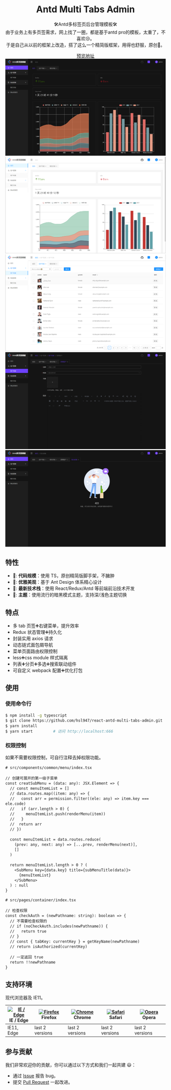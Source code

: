 <h1 align="center">Antd Multi Tabs Admin</h1>

<div align="center">🛠️Antd多标签页后台管理模板🛠️</div>

<div align="center">
由于业务上有多页签需求，网上找了一圈，都是基于antd pro的模板，太重了，不喜欢😒。<br/>
于是自己从以前的框架上改造，搭了这么一个精简版框架，用得也舒服，原创🤪。

[预览地址](https://www.hongshaoli.com/antd-admin)
![](https://github.com/hsl947/hsl947.github.io/raw/master/images/antd-admin-1.png)
![](https://github.com/hsl947/hsl947.github.io/raw/master/images/antd-admin-2.png)
![](https://github.com/hsl947/hsl947.github.io/raw/master/images/antd-admin-3.png)
![](https://github.com/hsl947/hsl947.github.io/raw/master/images/antd-admin-4.png)
![](https://github.com/hsl947/hsl947.github.io/raw/master/images/antd-admin-5.png)
</div>

## 特性

- 📐: **代码规模**：使用 TS，原创精简版脚手架，不臃肿
- 💎: **优雅美观**：基于 Ant Design 体系精心设计
- 🚀: **最新技术栈**：使用 React/Redux/Antd 等前端前沿技术开发
- 🎨: **主题**：使用流行的暗黑模式主题，支持深/浅色主题切换

## 特点

- 多 tab 页签➕右键菜单，提升效率
- Redux 状态管理➕持久化
- 封装实用 axios 请求
- 动态链式面包屑导航
- 菜单页面路由权限控制
- less➕css module 样式隔离
- 列表➕分页➕多选➕搜索联动组件
- 可自定义 webpack 配置➕优化打包

## 使用

### 使用命令行
```bash
$ npm install -g typescript
$ git clone https://github.com/hsl947/react-antd-multi-tabs-admin.git
$ yarn install
$ yarn start         # 访问 http://localhost:666
```

### 权限控制
<p>如果不需要权限控制，可自行注释去掉权限功能。</p>

```
# src/components/common/menu/index.tsx

// 创建可展开的第一级子菜单
const creatSubMenu = (data: any): JSX.Element => {
  // const menuItemList = []
  // data.routes.map((item: any) => {
  //   const arr = permission.filter((ele: any) => item.key === ele.code)
  //   if (arr.length > 0) {
  //     menuItemList.push(renderMenu(item))
  //   }
  //  return arr
  // })

  const menuItemList = data.routes.reduce(
    (prev: any, next: any) => [...prev, renderMenu(next)],
    []
  )

  return menuItemList.length > 0 ? (
    <SubMenu key={data.key} title={subMenuTitle(data)}>
      {menuItemList}
    </SubMenu>
  ) : null
}
```

```
# src/pages/container/index.tsx

// 检查权限
const checkAuth = (newPathname: string): boolean => {
  // 不需要检查权限的
  // if (noCheckAuth.includes(newPathname)) {
  //   return true
  // }
  // const { tabKey: currentKey } = getKeyName(newPathname)
  // return isAuthorized(currentKey)

  // 一定返回 true
  return !!newPathname
}

```


## 支持环境

现代浏览器及 IE11。

| [<img src="https://raw.githubusercontent.com/alrra/browser-logos/master/src/edge/edge_48x48.png" alt="IE / Edge" width="24px" height="24px" />](http://godban.github.io/browsers-support-badges/)</br>IE / Edge | [<img src="https://raw.githubusercontent.com/alrra/browser-logos/master/src/firefox/firefox_48x48.png" alt="Firefox" width="24px" height="24px" />](http://godban.github.io/browsers-support-badges/)</br>Firefox | [<img src="https://raw.githubusercontent.com/alrra/browser-logos/master/src/chrome/chrome_48x48.png" alt="Chrome" width="24px" height="24px" />](http://godban.github.io/browsers-support-badges/)</br>Chrome | [<img src="https://raw.githubusercontent.com/alrra/browser-logos/master/src/safari/safari_48x48.png" alt="Safari" width="24px" height="24px" />](http://godban.github.io/browsers-support-badges/)</br>Safari | [<img src="https://raw.githubusercontent.com/alrra/browser-logos/master/src/opera/opera_48x48.png" alt="Opera" width="24px" height="24px" />](http://godban.github.io/browsers-support-badges/)</br>Opera |
| --------- | --------- | --------- | --------- | --------- |
| IE11, Edge| last 2 versions| last 2 versions| last 2 versions| last 2 versions

## 参与贡献

我们非常欢迎你的贡献，你可以通过以下方式和我们一起共建 :smiley:：

- 通过 [Issue](https://github.com/hsl947/react-antd-multi-tabs-admin/issues) 报告 bug。
- 提交 [Pull Request](https://github.com/hsl947/react-antd-multi-tabs-admin/pulls) 一起改进。
